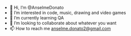 - 👋 Hi, I’m @AnselmeDonato
- 👀 I’m interested in code, music, drawing and video games
- 🌱 I’m currently learning QA
- 💞️ I’m looking to collaborate about whatever you want 
- 📫 How to reach me anselme.donato2@gmail.com

<!---
AnselmeDonato/AnselmeDonato is a ✨ special ✨ repository because its `README.md` (this file) appears on your GitHub profile.
You can click the Preview link to take a look at your changes.
--->
